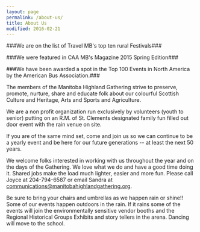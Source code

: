 ```yaml
---
layout: page
permalink: /about-us/
title: About Us
modified: 2016-02-21
---
```


<div class="pagination" markdown="1">

###We are on the list of Travel MB's top ten rural Festivals###

###We were featured in CAA MB's Magazine 2015 Spring Edition###

###We have been awarded a spot in the Top 100 Events in North America by the American Bus Association.###

The members of the Manitoba Highland Gathering strive to preserve, promote,
nurture, share and educate folk about our colourful Scottish Culture and
Heritage, Arts and Sports and Agriculture.

We are a non profit organization run exclusively by volunteers (youth to
senior) putting on an R.M. of St. Clements designated family fun filled out
door event with the rain venue on site.

If you are of the same mind set, come and join us so we can continue to be a
yearly event and be here for our future generations -- at least the next 50
years.

We welcome folks interested in working with us throughout the year and on the
days of the Gathering. We love what we do and have a good time doing it.
Shared jobs make the load much lighter, easier and more fun. Please call Joyce
at 204-794-6587 or email Sandra at communications@manitobahighlandgathering.org.

Be sure to bring your chairs and umbrellas as we happen rain or shine!! Some
of our events happen outdoors in the rain. If it rains some of the events will
join the environmentally sensitive vendor booths and the Regional Historical
Groups Exhibits and story tellers in the arena. Dancing will move to the
school.

</div>
